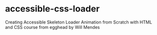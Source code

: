 # accessible-css-loader
Creating Accessible Skeleton Loader Animation from Scratch with HTML and CSS course from egghead by Will Mendes
